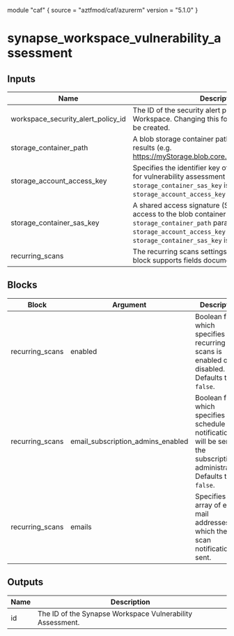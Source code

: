 module "caf" {
  source  = "aztfmod/caf/azurerm"
  version = "5.1.0"
}

# synapse_workspace_vulnerability_assessment

## Inputs
| Name | Description | Type | Required |
|------|-------------|------|:--------:|
|workspace_security_alert_policy_id| The ID of the security alert policy of the Synapse Workspace. Changing this forces a new resource to be created.||True|
|storage_container_path| A blob storage container path to hold the scan results (e.g. https://myStorage.blob.core.windows.net/VaScans/).||True|
|storage_account_access_key| Specifies the identifier key of the storage account for vulnerability assessment scan results. If `storage_container_sas_key` isn't specified, `storage_account_access_key` is required.||False|
|storage_container_sas_key| A shared access signature (SAS Key) that has write access to the blob container specified in `storage_container_path` parameter. If `storage_account_access_key` isn't specified, `storage_container_sas_key` is required.||False|
|recurring_scans| The recurring scans settings. The `recurring_scans` block supports fields documented below.| Block |False|

## Blocks
| Block | Argument | Description | Required |
|-------|----------|-------------|----------|
|recurring_scans|enabled| Boolean flag which specifies if recurring scans is enabled or disabled. Defaults to `false`.|||False|
|recurring_scans|email_subscription_admins_enabled| Boolean flag which specifies if the schedule scan notification will be sent to the subscription administrators. Defaults to `false`.|||False|
|recurring_scans|emails| Specifies an array of e-mail addresses to which the scan notification is sent.|||False|

## Outputs
| Name | Description |
|------|-------------|
|id|The ID of the Synapse Workspace Vulnerability Assessment.|||
